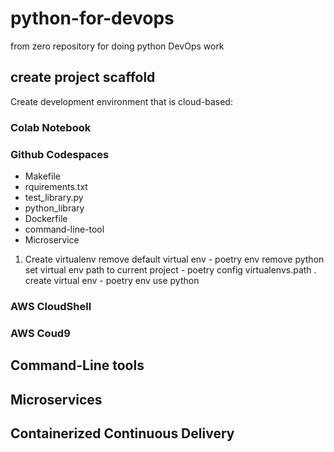 # python-for-devops
from zero repository for doing python DevOps work

## create project scaffold

Create development environment that is cloud-based:
### Colab Notebook
### Github Codespaces
* Makefile
* rquirements.txt
* test_library.py
* python_library
* Dockerfile
* command-line-tool
* Microservice

1. Create virtualenv
    remove default virtual env - poetry env remove python
    set virtual env path to current project - poetry config virtualenvs.path  .
    create virtual env - poetry env use python


### AWS CloudShell
### AWS Coud9

## Command-Line tools

## Microservices

## Containerized Continuous Delivery
